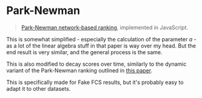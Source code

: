 # Park-Newman
> [Park-Newman network-based ranking](https://arxiv.org/abs/physics/0505169), implemented in JavaScript.

This is somewhat simplified - especially the calculation of the parameter *a* - as a lot of the linear algebra stuff in that paper is way over my head. But the end result is very similar, and the general process is the same.

This is also modified to decay scores over time, similarly to the dynamic variant of the Park-Newman ranking outlined in [this paper](https://www.nature.com/articles/srep00904).

This is specifically made for Fake FCS results, but it's probably easy to adapt it to other datasets.